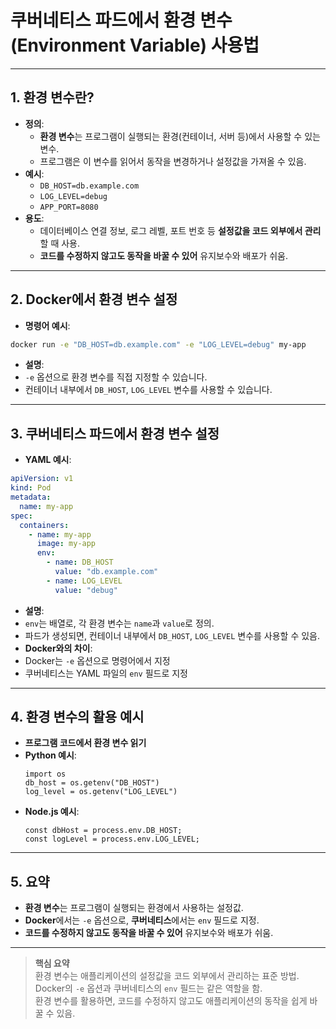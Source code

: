 # 쿠버네티스 파드에서 환경 변수(Environment Variable) 사용법

---

## 1. 환경 변수란?

- **정의**:  
  - **환경 변수**는 프로그램이 실행되는 환경(컨테이너, 서버 등)에서 사용할 수 있는 변수.
  - 프로그램은 이 변수를 읽어서 동작을 변경하거나 설정값을 가져올 수 있음.
- **예시**:  
  - `DB_HOST=db.example.com`
  - `LOG_LEVEL=debug`
  - `APP_PORT=8080`
- **용도**:  
  - 데이터베이스 연결 정보, 로그 레벨, 포트 번호 등 **설정값을 코드 외부에서 관리**할 때 사용.
  - **코드를 수정하지 않고도 동작을 바꿀 수 있어** 유지보수와 배포가 쉬움.

---

## 2. Docker에서 환경 변수 설정

- **명령어 예시**:
```bash
docker run -e "DB_HOST=db.example.com" -e "LOG_LEVEL=debug" my-app
```

- **설명**:  
- `-e` 옵션으로 환경 변수를 직접 지정할 수 있습니다.
- 컨테이너 내부에서 `DB_HOST`, `LOG_LEVEL` 변수를 사용할 수 있습니다.

---

## 3. 쿠버네티스 파드에서 환경 변수 설정

- **YAML 예시**:
```yaml
apiVersion: v1
kind: Pod
metadata:
  name: my-app
spec:
  containers:
    - name: my-app
      image: my-app
      env:
        - name: DB_HOST
          value: "db.example.com"
        - name: LOG_LEVEL
          value: "debug"
```

- **설명**:  
- `env`는 배열로, 각 환경 변수는 `name`과 `value`로 정의.
- 파드가 생성되면, 컨테이너 내부에서 `DB_HOST`, `LOG_LEVEL` 변수를 사용할 수 있음.
- **Docker와의 차이**:  
- Docker는 `-e` 옵션으로 명령어에서 지정
- 쿠버네티스는 YAML 파일의 `env` 필드로 지정

---

## 4. 환경 변수의 활용 예시

- **프로그램 코드에서 환경 변수 읽기**
- **Python 예시**:
  ```
  import os
  db_host = os.getenv("DB_HOST")
  log_level = os.getenv("LOG_LEVEL")
  ```
- **Node.js 예시**:
  ```
  const dbHost = process.env.DB_HOST;
  const logLevel = process.env.LOG_LEVEL;
  ```

---

## 5. 요약

- **환경 변수**는 프로그램이 실행되는 환경에서 사용하는 설정값.
- **Docker**에서는 `-e` 옵션으로, **쿠버네티스**에서는 `env` 필드로 지정.
- **코드를 수정하지 않고도 동작을 바꿀 수 있어** 유지보수와 배포가 쉬움.

---

> **핵심 요약**  
> 환경 변수는 애플리케이션의 설정값을 코드 외부에서 관리하는 표준 방법.  
> Docker의 `-e` 옵션과 쿠버네티스의 `env` 필드는 같은 역할을 함.  
> 환경 변수를 활용하면, 코드를 수정하지 않고도 애플리케이션의 동작을 쉽게 바꿀 수 있음.
